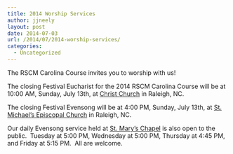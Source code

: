 ```yaml
---
title: 2014 Worship Services
author: jjneely
layout: post
date: 2014-07-03
url: /2014/07/2014-worship-services/
categories:
  - Uncategorized
---
```

The RSCM Carolina Course invites you to worship with us!

The closing Festival Eucharist for the 2014 RSCM Carolina Course will be at 10:00 AM, Sunday, July 13th, at [Christ Church][1] in Raleigh, NC.

The closing Festival Evensong will be at 4:00 PM, Sunday, July 13th, at [St. Michael&#8217;s Episcopal Church][2] in Raleigh, NC.

Our daily Evensong service held at [St. Mary&#8217;s Chapel][3] is also open to the public.  Tuesday at 5:00 PM, Wednesday at 5:00 PM, Thursday at 4:45 PM, and Friday at 5:15 PM.  All are welcome.

[1]: http://www.christchurchraleigh.org/
[2]: http://holymichael.org
[3]: http://www.sms.edu/about-us/renting_campus_facilities/index.aspx
